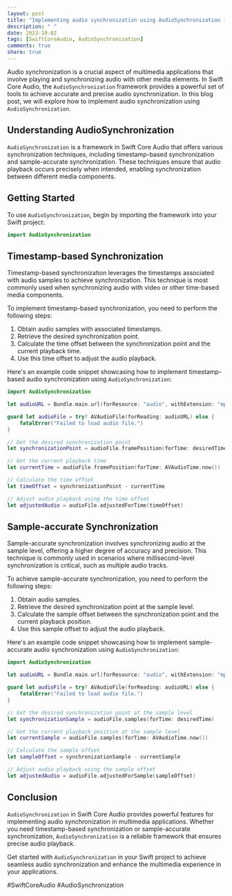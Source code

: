 ```yaml
---
layout: post
title: "Implementing audio synchronization using AudioSynchronization in Swift Core Audio"
description: " "
date: 2023-10-02
tags: [SwiftCoreAudio, AudioSynchronization]
comments: true
share: true
---
```


Audio synchronization is a crucial aspect of multimedia applications that involve playing and synchronizing audio with other media elements. In Swift Core Audio, the `AudioSynchronization` framework provides a powerful set of tools to achieve accurate and precise audio synchronization. In this blog post, we will explore how to implement audio synchronization using `AudioSynchronization`.

## Understanding AudioSynchronization

`AudioSynchronization` is a framework in Swift Core Audio that offers various synchronization techniques, including timestamp-based synchronization and sample-accurate synchronization. These techniques ensure that audio playback occurs precisely when intended, enabling synchronization between different media components.

## Getting Started

To use `AudioSynchronization`, begin by importing the framework into your Swift project:

```swift
import AudioSynchronization
```

## Timestamp-based Synchronization

Timestamp-based synchronization leverages the timestamps associated with audio samples to achieve synchronization. This technique is most commonly used when synchronizing audio with video or other time-based media components.

To implement timestamp-based synchronization, you need to perform the following steps:

1. Obtain audio samples with associated timestamps.
2. Retrieve the desired synchronization point.
3. Calculate the time offset between the synchronization point and the current playback time.
4. Use this time offset to adjust the audio playback.

Here's an example code snippet showcasing how to implement timestamp-based audio synchronization using `AudioSynchronization`:

```swift
import AudioSynchronization

let audioURL = Bundle.main.url(forResource: "audio", withExtension: "mp3")

guard let audioFile = try? AVAudioFile(forReading: audioURL) else {
    fatalError("Failed to load audio file.")
}

// Get the desired synchronization point
let synchronizationPoint = audioFile.framePosition(forTime: desiredTime)

// Get the current playback time
let currentTime = audioFile.framePosition(forTime: AVAudioTime.now())

// Calculate the time offset
let timeOffset = synchronizationPoint - currentTime

// Adjust audio playback using the time offset
let adjustedAudio = audioFile.adjustedForTime(timeOffset)
```

## Sample-accurate Synchronization

Sample-accurate synchronization involves synchronizing audio at the sample level, offering a higher degree of accuracy and precision. This technique is commonly used in scenarios where millisecond-level synchronization is critical, such as multiple audio tracks.

To achieve sample-accurate synchronization, you need to perform the following steps:

1. Obtain audio samples.
2. Retrieve the desired synchronization point at the sample level.
3. Calculate the sample offset between the synchronization point and the current playback position.
4. Use this sample offset to adjust the audio playback.

Here's an example code snippet showcasing how to implement sample-accurate audio synchronization using `AudioSynchronization`:

```swift
import AudioSynchronization

let audioURL = Bundle.main.url(forResource: "audio", withExtension: "mp3")

guard let audioFile = try? AVAudioFile(forReading: audioURL) else {
    fatalError("Failed to load audio file.")
}

// Get the desired synchronization point at the sample level
let synchronizationSample = audioFile.samples(forTime: desiredTime)

// Get the current playback position at the sample level
let currentSample = audioFile.samples(forTime: AVAudioTime.now())

// Calculate the sample offset
let sampleOffset = synchronizationSample - currentSample

// Adjust audio playback using the sample offset
let adjustedAudio = audioFile.adjustedForSample(sampleOffset)
```

## Conclusion

`AudioSynchronization` in Swift Core Audio provides powerful features for implementing audio synchronization in multimedia applications. Whether you need timestamp-based synchronization or sample-accurate synchronization, `AudioSynchronization` is a reliable framework that ensures precise audio playback.

Get started with `AudioSynchronization` in your Swift project to achieve seamless audio synchronization and enhance the multimedia experience in your applications.

#SwiftCoreAudio #AudioSynchronization